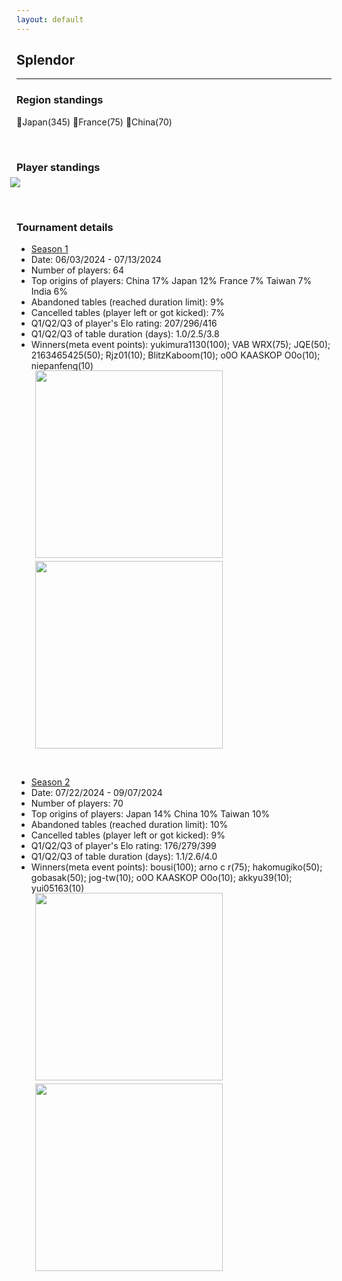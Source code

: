```yaml
---
layout: default
---
```


## Splendor

---


### Region standings
🥇Japan(345) 🥈France(75) 🥉China(70)

<p>&nbsp;</p>



### Player standings
<div>
	<img src="/wpoc/assets/images/ranking/SplendorRanking.png" style="display: block; margin-left: -10px; margin-bottom: 10px; margin-top: -10px"/>
</div>

<p>&nbsp;</p>


### Tournament details


- [Season 1](https://boardgamearena.com/tournament?id=294813)
- Date: 06/03/2024 - 07/13/2024
- Number of players: 64
- Top origins of players: China 17% Japan 12% France 7% Taiwan 7% India 6%
- Abandoned tables (reached duration limit): 9%
- Cancelled tables (player left or got kicked): 7%
- Q1/Q2/Q3 of player's Elo rating: 207/296/416
- Q1/Q2/Q3 of table duration (days): 1.0/2.5/3.8
- Winners(meta event points): yukimura1130(100); VAB WRX(75); JQE(50); 2163465425(50); Rjz01(10); BlitzKaboom(10); o0O KAASKOP O0o(10); niepanfeng(10)

<div>
 <img src="/wpoc/assets/images/tournament/t_Splendor_Elo_S1.png" width="300" style="display: block; margin-left: 30px; margin-bottom: 5px; margin-top:-15px"/>
</div>
<div>
 <img src="/wpoc/assets/images/tournament/t_Splendor_Duration_S1.png" width="300" style="display: block; margin-left: 30px; margin-bottom: 5px;"/>
</div>
<p>&nbsp;</p>


- [Season 2](https://boardgamearena.com/tournament?id=308419)
- Date: 07/22/2024 - 09/07/2024
- Number of players: 70
- Top origins of players: Japan 14% China 10% Taiwan 10% 
- Abandoned tables (reached duration limit): 10%
- Cancelled tables (player left or got kicked): 9%
- Q1/Q2/Q3 of player's Elo rating: 176/279/399
- Q1/Q2/Q3 of table duration (days): 1.1/2.6/4.0
- Winners(meta event points): bousi(100); arno c r(75); hakomugiko(50); gobasak(50); jog-tw(10); o0O KAASKOP O0o(10); akkyu39(10); yui05163(10)

<div>
 <img src="/wpoc/assets/images/tournament/t_SplendorWestern Pacific Ocean Cup • Season 2_Elo_20240907215156.png" width="300" style="display: block; margin-left: 30px; margin-bottom: 5px; margin-top:-15px"/>
</div>
<div>
 <img src="/wpoc/assets/images/tournament/t_SplendorWestern Pacific Ocean Cup • Season 2_Duration_20240907221658.png" width="300" style="display: block; margin-left: 30px; margin-bottom: 5px;"/>
</div>
<p>&nbsp;</p>



>>


